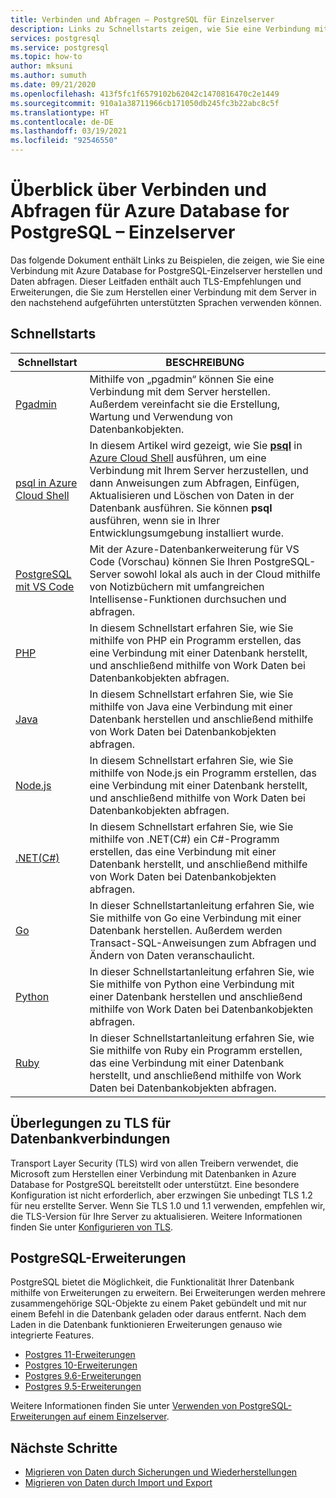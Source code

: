 ```yaml
---
title: Verbinden und Abfragen – PostgreSQL für Einzelserver
description: Links zu Schnellstarts zeigen, wie Sie eine Verbindung mit Ihrer Single Server-Instanz von Azure Database for PostgreSQL herstellen und Abfragen ausführen.
services: postgresql
ms.service: postgresql
ms.topic: how-to
author: mksuni
ms.author: sumuth
ms.date: 09/21/2020
ms.openlocfilehash: 413f5fc1f6579102b62042c1470816470c2e1449
ms.sourcegitcommit: 910a1a38711966cb171050db245fc3b22abc8c5f
ms.translationtype: HT
ms.contentlocale: de-DE
ms.lasthandoff: 03/19/2021
ms.locfileid: "92546550"
---
```

# <a name="connect-and-query-overview-for-azure-database-for-postgresql--single-server"></a>Überblick über Verbinden und Abfragen für Azure Database for PostgreSQL – Einzelserver

Das folgende Dokument enthält Links zu Beispielen, die zeigen, wie Sie eine Verbindung mit Azure Database for PostgreSQL-Einzelserver herstellen und Daten abfragen. Dieser Leitfaden enthält auch TLS-Empfehlungen und Erweiterungen, die Sie zum Herstellen einer Verbindung mit dem Server in den nachstehend aufgeführten unterstützten Sprachen verwenden können.

## <a name="quickstarts"></a>Schnellstarts

| Schnellstart | BESCHREIBUNG |
|---|---|
|[Pgadmin](https://www.pgadmin.org/)|Mithilfe von „pgadmin“ können Sie eine Verbindung mit dem Server herstellen. Außerdem vereinfacht sie die Erstellung, Wartung und Verwendung von Datenbankobjekten.|
|[psql in Azure Cloud Shell](quickstart-create-server-database-azure-cli.md#connect-to-the-azure-database-for-postgresql-server-by-using-psql)|In diesem Artikel wird gezeigt, wie Sie [**psql**](https://www.postgresql.org/docs/current/static/app-psql.html) in [Azure Cloud Shell](../cloud-shell/overview.md) ausführen, um eine Verbindung mit Ihrem Server herzustellen, und dann Anweisungen zum Abfragen, Einfügen, Aktualisieren und Löschen von Daten in der Datenbank ausführen. Sie können **psql** ausführen, wenn sie in Ihrer Entwicklungsumgebung installiert wurde.|
|[PostgreSQL mit VS Code](https://marketplace.visualstudio.com/items?itemName=ms-azuretools.vscode-cosmosdb)|Mit der Azure-Datenbankerweiterung für VS Code (Vorschau) können Sie Ihren PostgreSQL-Server sowohl lokal als auch in der Cloud mithilfe von Notizbüchern mit umfangreichen Intellisense-Funktionen durchsuchen und abfragen. |
|[PHP](connect-php.md)|In diesem Schnellstart erfahren Sie, wie Sie mithilfe von PHP ein Programm erstellen, das eine Verbindung mit einer Datenbank herstellt, und anschließend mithilfe von Work Daten bei Datenbankobjekten abfragen.|
|[Java](connect-java.md)|In diesem Schnellstart erfahren Sie, wie Sie mithilfe von Java eine Verbindung mit einer Datenbank herstellen und anschließend mithilfe von Work Daten bei Datenbankobjekten abfragen.|
|[Node.js](connect-nodejs.md)|In diesem Schnellstart erfahren Sie, wie Sie mithilfe von Node.js ein Programm erstellen, das eine Verbindung mit einer Datenbank herstellt, und anschließend mithilfe von Work Daten bei Datenbankobjekten abfragen.|
|[.NET(C#)](connect-csharp.md)|In diesem Schnellstart erfahren Sie, wie Sie mithilfe von .NET(C#) ein C#-Programm erstellen, das eine Verbindung mit einer Datenbank herstellt, und anschließend mithilfe von Work Daten bei Datenbankobjekten abfragen.|
|[Go](connect-go.md)|In dieser Schnellstartanleitung erfahren Sie, wie Sie mithilfe von Go eine Verbindung mit einer Datenbank herstellen. Außerdem werden Transact-SQL-Anweisungen zum Abfragen und Ändern von Daten veranschaulicht.|
|[Python](connect-python.md)|In dieser Schnellstartanleitung erfahren Sie, wie Sie mithilfe von Python eine Verbindung mit einer Datenbank herstellen und anschließend mithilfe von Work Daten bei Datenbankobjekten abfragen. |
|[Ruby](connect-ruby.md)|In dieser Schnellstartanleitung erfahren Sie, wie Sie mithilfe von Ruby ein Programm erstellen, das eine Verbindung mit einer Datenbank herstellt, und anschließend mithilfe von Work Daten bei Datenbankobjekten abfragen.|

## <a name="tls-considerations-for-database-connectivity"></a>Überlegungen zu TLS für Datenbankverbindungen

Transport Layer Security (TLS) wird von allen Treibern verwendet, die Microsoft zum Herstellen einer Verbindung mit Datenbanken in Azure Database for PostgreSQL bereitstellt oder unterstützt. Eine besondere Konfiguration ist nicht erforderlich, aber erzwingen Sie unbedingt TLS 1.2 für neu erstellte Server. Wenn Sie TLS 1.0 und 1.1 verwenden, empfehlen wir, die TLS-Version für Ihre Server zu aktualisieren. Weitere Informationen finden Sie unter [Konfigurieren von TLS](howto-tls-configurations.md).

## <a name="postgresql-extensions"></a>PostgreSQL-Erweiterungen

PostgreSQL bietet die Möglichkeit, die Funktionalität Ihrer Datenbank mithilfe von Erweiterungen zu erweitern. Bei Erweiterungen werden mehrere zusammengehörige SQL-Objekte zu einem Paket gebündelt und mit nur einem Befehl in die Datenbank geladen oder daraus entfernt. Nach dem Laden in die Datenbank funktionieren Erweiterungen genauso wie integrierte Features.

- [Postgres 11-Erweiterungen](./concepts-extensions.md#postgres-11-extensions)
- [Postgres 10-Erweiterungen](./concepts-extensions.md#postgres-10-extensions)
- [Postgres 9.6-Erweiterungen](./concepts-extensions.md#postgres-96-extensions)
- [Postgres 9.5-Erweiterungen](./concepts-extensions.md#postgres-95-extensions)

Weitere Informationen finden Sie unter [Verwenden von PostgreSQL-Erweiterungen auf einem Einzelserver](concepts-extensions.md).

## <a name="next-steps"></a>Nächste Schritte

- [Migrieren von Daten durch Sicherungen und Wiederherstellungen](howto-migrate-using-dump-and-restore.md)
- [Migrieren von Daten durch Import und Export](howto-migrate-using-export-and-import.md)
